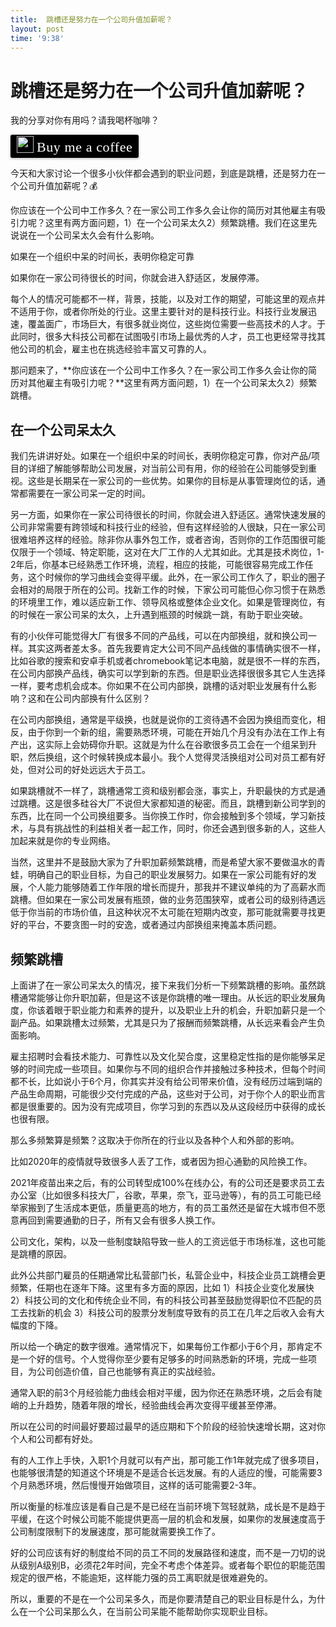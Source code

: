 ```yaml
---
title:  跳槽还是努力在一个公司升值加薪呢？
layout: post
time: '9:38'
---
```


# 跳槽还是努力在一个公司升值加薪呢？


我的分享对你有用吗？请我喝杯咖啡？

<style>.bmc-button img{width: 27px !important;margin-bottom: 1px !important;box-shadow: none !important;border: none !important;vertical-align: middle !important;}.bmc-button{line-height: 36px !important;height:37px !important;text-decoration: none !important;display:inline-flex !important;color:#ffffff !important;background-color:#000000 !important;border-radius: 3px !important;border: 1px solid transparent !important;padding: 1px 9px !important;font-size: 22px !important;letter-spacing: 0.6px !important;box-shadow: 0px 1px 2px rgba(190, 190, 190, 0.5) !important;-webkit-box-shadow: 0px 1px 2px 2px rgba(190, 190, 190, 0.5) !important;margin: 0 auto !important;font-family:'Cookie', cursive !important;-webkit-box-sizing: border-box !important;box-sizing: border-box !important;-o-transition: 0.3s all linear !important;-webkit-transition: 0.3s all linear !important;-moz-transition: 0.3s all linear !important;-ms-transition: 0.3s all linear !important;transition: 0.3s all linear !important;}.bmc-button:hover, .bmc-button:active, .bmc-button:focus {-webkit-box-shadow: 0px 1px 2px 2px rgba(190, 190, 190, 0.5) !important;text-decoration: none !important;box-shadow: 0px 1px 2px 2px rgba(190, 190, 190, 0.5) !important;opacity: 0.85 !important;color:#ffffff !important;}</style><link href="https://fonts.googleapis.com/css?family=Cookie" rel="stylesheet"><a class="bmc-button" target="_blank" href="https://www.buymeacoffee.com/scientistcafe"><img src="https://bmc-cdn.nyc3.digitaloceanspaces.com/BMC-button-images/BMC-btn-logo.svg" alt="Buy me a coffee"><span style="margin-left:5px">Buy me a coffee</span></a>

今天和大家讨论一个很多小伙伴都会遇到的职业问题，到底是跳槽，还是努力在一个公司升值加薪呢？💰

你应该在一个公司中工作多久？在一家公司工作多久会让你的简历对其他雇主有吸引力呢？这里有两方面问题，1）在一个公司呆太久2）频繁跳槽。我们在这里先说说在一个公司呆太久会有什么影响。

如果在一个组织中呆的时间长，表明你稳定可靠

如果你在一家公司待很长的时间，你就会进入舒适区，发展停滞。

每个人的情况可能都不一样，背景，技能，以及对工作的期望，可能这里的观点并不适用于你，或者你所处的行业。这里主要针对的是科技行业。科技行业发展迅速，覆盖面广，市场巨大，有很多就业岗位，这些岗位需要一些高技术的人才。于此同时，很多大科技公司都在试图吸引市场上最优秀的人才，员工也更经常寻找其他公司的机会，雇主也在挑选经验丰富又可靠的人。

那问题来了，**你应该在一个公司中工作多久？在一家公司工作多久会让你的简历对其他雇主有吸引力呢？**这里有两方面问题，1）在一个公司呆太久2）频繁跳槽。

## 在一个公司呆太久

我们先讲讲好处。如果在一个组织中呆的时间长，表明你稳定可靠，你对产品/项目的详细了解能够帮助公司发展，对当前公司有用，你的经验在公司能够受到重视。这些是长期呆在一家公司的一些优势。如果你的目标是从事管理岗位的话，通常都需要在一家公司呆一定的时间。

另一方面，如果你在一家公司待很长的时间，你就会进入舒适区。通常快速发展的公司非常需要有跨领域和科技行业的经验，但有这样经验的人很缺，只在一家公司很难培养这样的经验。除非你从事外包工作，或者咨询，否则你的工作范围很可能仅限于一个领域、特定职能，这对在大厂工作的人尤其如此。尤其是技术岗位，1-2年后，你基本已经熟悉工作环境，流程，相应的技能，可能很容易完成工作任务，这个时候你的学习曲线会变得平缓。此外，在一家公司工作久了，职业的圈子会相对的局限于所在的公司。找新工作的时候，下家公司可能但心你习惯于在熟悉的环境里工作，难以适应新工作、领导风格或整体企业文化。如果是管理岗位，有的时候在一家公司呆的太久，上升遇到瓶颈的时候跳一跳，有助于职业突破。

有的小伙伴可能觉得大厂有很多不同的产品线，可以在内部换组，就和换公司一样。其实这两者差太多。首先我要肯定大公司不同产品线做的事情确实很不一样，比如谷歌的搜索和安卓手机或者chromebook笔记本电脑，就是很不一样的东西，在公司内部换产品线，确实可以学到新的东西。但是职业选择很很多其它人生选择一样，要考虑机会成本。你如果不在公司内部换，跳槽的话对职业发展有什么影响？这和在公司内部换有什么区别？

在公司内部换组，通常是平级换，也就是说你的工资待遇不会因为换组而变化，相反，由于你到一个新的组，需要熟悉环境，可能在开始几个月没有办法在工作上有产出，这实际上会妨碍你升职。这就是为什么在谷歌很多员工会在一个组呆到升职，然后换组，这个时候转换成本最小。我个人觉得灵活换组对公司对员工都有好处，但对公司的好处远远大于员工。

如果跳槽就不一样了，跳槽通常工资和级别都会涨，事实上，升职最快的方式是通过跳槽。这是很多硅谷大厂不说但大家都知道的秘密。而且，跳槽到新公司学到的东西，比在同一个公司换组要多。当你换工作时，你会接触到多个领域，学习新技术，与具有挑战性的利益相关者一起工作，同时，你还会遇到很多新的人，这些人加起来就是你的专业网络。

当然，这里并不是鼓励大家为了升职加薪频繁跳槽，而是希望大家不要做温水的青蛙，明确自己的职业目标，为自己的职业发展努力。如果在一家公司能有好的发展，个人能力能够随着工作年限的增长而提升，那我并不建议单纯的为了高薪水而跳槽。但如果在一家公司发展有瓶颈，做的业务范围狭窄，或者公司的级别待遇远低于你当前的市场价值，且这种状况不太可能在短期内改变，那可能就需要寻找更好的平台，不要贪图一时的安逸，或者通过内部换组来掩盖本质问题。

## 频繁跳槽

上面讲了在一家公司呆太久的情况，接下来我们分析一下频繁跳槽的影响。虽然跳槽通常能够让你升职加薪，但是这不该是你跳槽的唯一理由。从长远的职业发展角度，你该着眼于职业能力和素养的提升，以及职业上升的机会，升职加薪只是一个副产品。如果跳槽太过频繁，尤其是只为了报酬而频繁跳槽，从长远来看会产生负面影响。

雇主招聘时会看技术能力、可靠性以及文化契合度，这里稳定性指的是你能够呆足够的时间完成一些项目。如果你与不同的组织合作并接触过多种技术，但每个时间都不长，比如说小于6个月，你其实并没有给公司带来价值，没有经历过端到端的产品生命周期，可能很少交付完成的产品，这些对于公司，对于你个人的职业而言都是很重要的。因为没有完成项目，你学习到的东西以及从这段经历中获得的成长也很有限。

那么多频繁算是频繁？这取决于你所在的行业以及各种个人和外部的影响。

比如2020年的疫情就导致很多人丢了工作，或者因为担心通勤的风险换工作。

2021年疫苗出来之后，有的公司转型成100%在线办公，有的公司还是要求员工去办公室（比如很多科技大厂，谷歌，苹果，奈飞，亚马逊等），有的员工可能已经举家搬到了生活成本更低，质量更高的地方，有的员工虽然还是留在大城市但不愿意再回到需要通勤的日子，所有又会有很多人换工作。

公司文化，架构，以及一些制度缺陷导致一些人的工资远低于市场标准，这也可能是跳槽的原因。

此外公共部门雇员的任期通常比私营部门长，私营企业中，科技企业员工跳槽会更频繁，任期也在逐年下降。这里有多方面的原因，比如 1）科技企业变化发展快 2）科技公司的文化和传统企业不同，有的科技公司甚至鼓励觉得职位不匹配的员工去找新的机会 3）科技公司的股票分发制度导致有的员工在几年之后收入会有大幅度的下降。

所以给一个确定的数字很难。通常情况下，如果每份工作都小于6个月，那肯定不是一个好的信号。个人觉得你至少要有足够多的时间熟悉新的环境，完成一些项目，为公司创造价值，自己也能够有真正的实战经验。

通常入职的前3个月经验能力曲线会相对平缓，因为你还在熟悉环境，之后会有陡峭的上升趋势，随着年限的增长，经验曲线会再次变得平缓甚至停滞。

所以在公司的时间最好要超过最早的适应期和下个阶段的经验快速增长期，这对你个人和公司都有好处。

有的人工作上手快，入职1个月就可以有产出，那可能工作1年就完成了很多项目，也能够很清楚的知道这个环境是不是适合长远发展。有的人适应的慢，可能需要3个月熟悉环境，然后慢慢开始做项目，这样的话可能需要2-3年。

所以衡量的标准应该是看自己是不是已经在当前环境下驾轻就熟，成长是不是趋于平缓，在这个时候公司能不能提供更高一层的机会和发展，如果你的发展速度高于公司制度限制下的发展速度，那可能就需要换工作了。

好的公司应该有好的制度给不同的员工不同的发展路径和速度，而不是一刀切的说从级别A级别B，必须花2年时间，完全不考虑个体差异。或者每个职位的职能范围规定的很严格，不能逾矩，这样能力强的员工离职就是很难避免的。

所以，重要的不是在一个公司呆多久，而是你要清楚自己的职业目标是什么，为什么在一个公司呆那么久，在当前公司呆能不能帮助你实现职业目标。